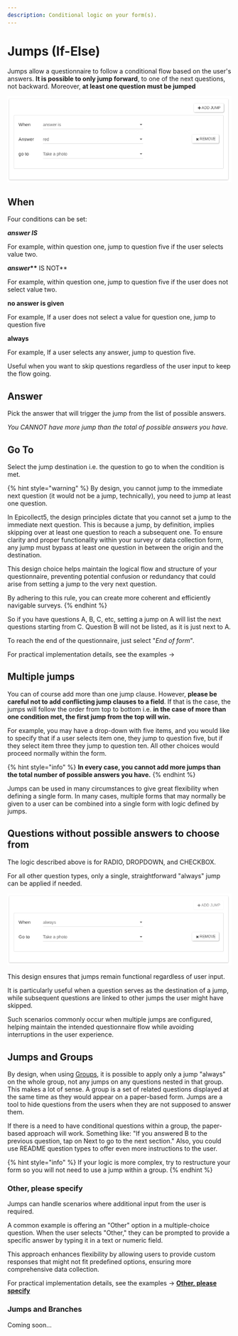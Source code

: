```yaml
---
description: Conditional logic on your form(s).
---
```


# Jumps (If-Else)

Jumps allow a questionnaire to follow a conditional flow based on the user's answers. **It is possible to only jump forward**, to one of the next questions, not backward. Moreover, **at least one question must be jumped**

![](../.gitbook/assets/jumps-1.png)

## When

Four conditions can be set:

_**answer IS**_

For example, within question one, jump to question five if the user selects value two.

_**answer**_**\*\*** IS NOT\*\*

For example, within question one, jump to question five if the user does not select value two.

**no answer is given**

For example, If a user does not select a value for question one, jump to question five

**always**

For example, If a user selects any answer, jump to question five.

Useful when you want to skip questions regardless of the user input to keep the flow going.

## Answer

Pick the answer that will trigger the jump from the list of possible answers.

_You CANNOT have more jump than the total of possible answers you have._

## Go To

Select the jump destination i.e. the question to go to when the condition is met.

{% hint style="warning" %}
By design, you cannot jump to the immediate next question (it would not be a jump, technically), you need to jump at least one question.

In Epicollect5, the design principles dictate that you cannot set a jump to the immediate next question. This is because a jump, by definition, implies skipping over at least one question to reach a subsequent one. To ensure clarity and proper functionality within your survey or data collection form, any jump must bypass at least one question in between the origin and the destination.

This design choice helps maintain the logical flow and structure of your questionnaire, preventing potential confusion or redundancy that could arise from setting a jump to the very next question.

By adhering to this rule, you can create more coherent and efficiently navigable surveys.
{% endhint %}

So if you have questions A, B, C, etc, setting a jump on A will list the next questions starting from C. Question B will not be listed, as it is just next to A.

To reach the end of the questionnaire, just select "_End of form_".

For practical implementation details, see the examples ->&#x20;

## **Multiple jumps**

You can of course add more than one jump clause. However, **please be careful not to add conflicting jump clauses to a field**. If that is the case, the jumps will follow the order from top to bottom i.e. **in the case of more than one condition met, the first jump from the top will win.**

For example, you may have a drop-down with five items, and you would like to specify that if a user selects item one, they jump to question five, but if they select item three they jump to question ten. All other choices would proceed normally within the form.

{% hint style="info" %}
**In every case, you cannot add more jumps than the total number of possible answers you have.**
{% endhint %}

Jumps can be used in many circumstances to give great flexibility when defining a single form. In many cases, multiple forms that may normally be given to a user can be combined into a single form with logic defined by jumps.

## Questions without possible answers to choose from

The logic described above is for RADIO, DROPDOWN, and CHECKBOX.

For all other question types, only a single, straightforward "always" jump can be applied if needed.

![](../.gitbook/assets/jumps-2.png)

This design ensures that jumps remain functional regardless of user input.

It is particularly useful when a question serves as the destination of a jump, while subsequent questions are linked to other jumps the user might have skipped.

Such scenarios commonly occur when multiple jumps are configured, helping maintain the intended questionnaire flow while avoiding interruptions in the user experience.

## Jumps and Groups

By design, when using [Groups](groups.md), it is possible to apply only a jump "always" on the whole group, not any jumps on any questions nested in that group. This makes a lot of sense. A group is a set of related questions displayed at the same time as they would appear on a paper-based form. Jumps are a tool to hide questions from the users when they are not supposed to answer them.

If there is a need to have conditional questions within a group, the paper-based approach will work. Something like: "If you answered B to the previous question, tap on Next to go to the next section." Also, you could use README question types to offer even more instructions to the user.

{% hint style="info" %}
If your logic is more complex, try to restructure your form so you will not need to use a jump within a group.
{% endhint %}

### Other, please specify

Jumps can handle scenarios where additional input from the user is required.&#x20;

A common example is offering an "Other" option in a multiple-choice question. When the user selects "Other," they can be prompted to provide a specific answer by typing it in a text or numeric field.

This approach enhances flexibility by allowing users to provide custom responses that might not fit predefined options, ensuring more comprehensive data collection.

For practical implementation details, see the examples -> [**Other, please specify**](../common-use-cases/specify-answer-with-jump.md)&#x20;

### Jumps and Branches

Coming soon...
